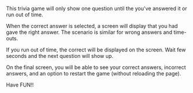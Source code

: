 This trivia game will only show one question until the you've answered it or run out of time.

When the correct answer is selected, a screen will display that you had gave the right answer. The scenario is similar for wrong answers and time-outs.

If you run out of time, the correct will be displayed on the screen. Wait few seconds and the next question will show up. 

On the final screen, you will be able to see your correct answers, incorrect answers, and an option to restart the game (without reloading the page).

Have FUN!!
